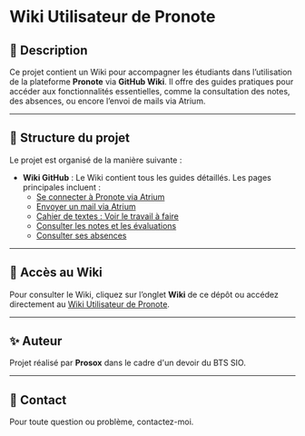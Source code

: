 # Wiki Utilisateur de Pronote

## 📖 Description
Ce projet contient un Wiki pour accompagner les étudiants dans l’utilisation de la plateforme **Pronote** via **GitHub Wiki**. Il offre des guides pratiques pour accéder aux fonctionnalités essentielles, comme la consultation des notes, des absences, ou encore l’envoi de mails via Atrium.

---

## 📂 Structure du projet
Le projet est organisé de la manière suivante :
- **Wiki GitHub** : Le Wiki contient tous les guides détaillés. Les pages principales incluent :
  - [Se connecter à Pronote via Atrium](https://github.com/ton-depot/wiki/Se-connecter-à-Pronote-via-Atrium)
  - [Envoyer un mail via Atrium](https://github.com/ton-depot/wiki/Envoyer-un-mail-via-Atrium)
  - [Cahier de textes : Voir le travail à faire](https://github.com/ton-depot/wiki/Cahier-de-textes-Voir-le-travail-à-faire)
  - [Consulter les notes et les évaluations](https://github.com/ton-depot/wiki/Consulter-les-notes-et-les-évaluations)
  - [Consulter ses absences](https://github.com/ton-depot/wiki/Consulter-ses-absences)

---

## 🚀 Accès au Wiki
Pour consulter le Wiki, cliquez sur l’onglet **Wiki** de ce dépôt ou accédez directement au [Wiki Utilisateur de Pronote](https://github.com/ton-depot/wiki).

---

## ✨ Auteur
Projet réalisé par **Prosox** dans le cadre d'un devoir du BTS SIO.

---

## 📧 Contact
Pour toute question ou problème, contactez-moi.
